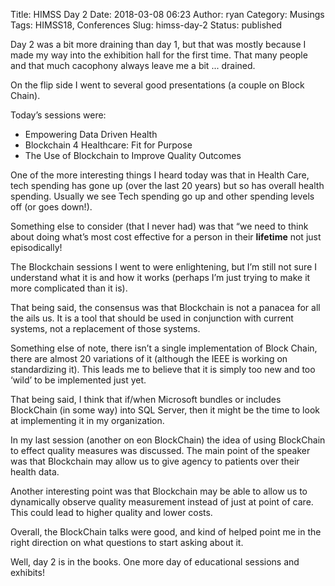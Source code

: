 Title: HIMSS Day 2
Date: 2018-03-08 06:23
Author: ryan
Category: Musings
Tags: HIMSS18, Conferences
Slug: himss-day-2
Status: published

Day 2 was a bit more draining than day 1, but that was mostly because I made my way into the exhibition hall for the first time. That many people and that much cacophony always leave me a bit ... drained.

On the flip side I went to several good presentations (a couple on Block Chain).

Today’s sessions were:

-   Empowering Data Driven Health
-   Blockchain 4 Healthcare: Fit for Purpose
-   The Use of Blockchain to Improve Quality Outcomes

One of the more interesting things I heard today was that in Health Care, tech spending has gone up (over the last 20 years) but so has overall health spending. Usually we see Tech spending go up and other spending levels off (or goes down!).

Something else to consider (that I never had) was that “we need to think about doing what’s most cost effective for a person in their **lifetime** not just episodically!

The Blockchain sessions I went to were enlightening, but I’m still not sure I understand what it is and how it works (perhaps I’m just trying to make it more complicated than it is).

That being said, the consensus was that Blockchain is not a panacea for all the ails us. It is a tool that should be used in conjunction with current systems, not a replacement of those systems.

Something else of note, there isn’t a single implementation of Block Chain, there are almost 20 variations of it (although the IEEE is working on standardizing it). This leads me to believe that it is simply too new and too ‘wild’ to be implemented just yet.

That being said, I think that if/when Microsoft bundles or includes BlockChain (in some way) into SQL Server, then it might be the time to look at implementing it in my organization.

In my last session (another on eon BlockChain) the idea of using BlockChain to effect quality measures was discussed. The main point of the speaker was that Blockchain may allow us to give agency to patients over their health data.

Another interesting point was that Blockchain may be able to allow us to dynamically observe quality measurement instead of just at point of care. This could lead to higher quality and lower costs.

Overall, the BlockChain talks were good, and kind of helped point me in the right direction on what questions to start asking about it.

Well, day 2 is in the books. One more day of educational sessions and exhibits!
